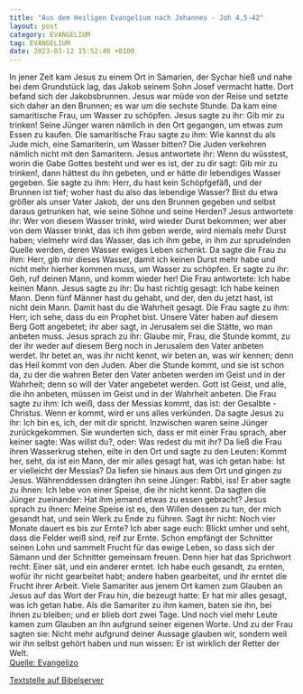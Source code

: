 ```yaml
---
title: "Aus dem Heiligen Evangelium nach Johannes - Joh 4,5-42"
layout: post
category: EVANGELIUM
tag: EVANGELIUM
date: 2023-03-12 15:52:40 +0100
---
```

In jener Zeit kam Jesus zu einem Ort in Samarien, der Sychar hieß und nahe bei dem Grundstück lag, das Jakob seinem Sohn Josef vermacht hatte.
Dort befand sich der Jakobsbrunnen. Jesus war müde von der Reise und setzte sich daher an den Brunnen; es war um die sechste Stunde.
Da kam eine samaritische Frau, um Wasser zu schöpfen.<!--more--> Jesus sagte zu ihr: Gib mir zu trinken!
Seine Jünger waren nämlich in den Ort gegangen, um etwas zum Essen zu kaufen.
Die samaritische Frau sagte zu ihm: Wie kannst du als Jude mich, eine Samariterin, um Wasser bitten? Die Juden verkehren nämlich nicht mit den Samaritern.
Jesus antwortete ihr: Wenn du wüsstest, worin die Gabe Gottes besteht und wer es ist, der zu dir sagt: Gib mir zu trinken!, dann hättest du ihn gebeten, und er hätte dir lebendiges Wasser gegeben.
Sie sagte zu ihm: Herr, du hast kein Schöpfgefäß, und der Brunnen ist tief; woher hast du also das lebendige Wasser?
Bist du etwa größer als unser Vater Jakob, der uns den Brunnen gegeben und selbst daraus getrunken hat, wie seine Söhne und seine Herden?
Jesus antwortete ihr: Wer von diesem Wasser trinkt, wird wieder Durst bekommen;
wer aber von dem Wasser trinkt, das ich ihm geben werde, wird niemals mehr Durst haben; vielmehr wird das Wasser, das ich ihm gebe, in ihm zur sprudelnden Quelle werden, deren Wasser ewiges Leben schenkt.
Da sagte die Frau zu ihm: Herr, gib mir dieses Wasser, damit ich keinen Durst mehr habe und nicht mehr hierher kommen muss, um Wasser zu schöpfen.
Er sagte zu ihr: Geh, ruf deinen Mann, und komm wieder her!
Die Frau antwortete: Ich habe keinen Mann. Jesus sagte zu ihr: Du hast richtig gesagt: Ich habe keinen Mann.
Denn fünf Männer hast du gehabt, und der, den du jetzt hast, ist nicht dein Mann. Damit hast du die Wahrheit gesagt.
Die Frau sagte zu ihm: Herr, ich sehe, dass du ein Prophet bist.
Unsere Väter haben auf diesem Berg Gott angebetet; ihr aber sagt, in Jerusalem sei die Stätte, wo man anbeten muss.
Jesus sprach zu ihr: Glaube mir, Frau, die Stunde kommt, zu der ihr weder auf diesem Berg noch in Jerusalem den Vater anbeten werdet.
Ihr betet an, was ihr nicht kennt, wir beten an, was wir kennen; denn das Heil kommt von den Juden.
Aber die Stunde kommt, und sie ist schon da, zu der die wahren Beter den Vater anbeten werden im Geist und in der Wahrheit; denn so will der Vater angebetet werden.
Gott ist Geist, und alle, die ihn anbeten, müssen im Geist und in der Wahrheit anbeten.
Die Frau sagte zu ihm: Ich weiß, dass der Messias kommt, das ist: der Gesalbte - Christus. Wenn er kommt, wird er uns alles verkünden.
Da sagte Jesus zu ihr: Ich bin es, ich, der mit dir spricht.
Inzwischen waren seine Jünger zurückgekommen. Sie wunderten sich, dass er mit einer Frau sprach, aber keiner sagte: Was willst du?, oder: Was redest du mit ihr?
Da ließ die Frau ihren Wasserkrug stehen, eilte in den Ort und sagte zu den Leuten:
Kommt her, seht, da ist ein Mann, der mir alles gesagt hat, was ich getan habe: Ist er vielleicht der Messias?
Da liefen sie hinaus aus dem Ort und gingen zu Jesus.
Währenddessen drängten ihn seine Jünger: Rabbi, iss!
Er aber sagte zu ihnen: Ich lebe von einer Speise, die ihr nicht kennt.
Da sagten die Jünger zueinander: Hat ihm jemand etwas zu essen gebracht?
Jesus sprach zu ihnen: Meine Speise ist es, den Willen dessen zu tun, der mich gesandt hat, und sein Werk zu Ende zu führen.
Sagt ihr nicht: Noch vier Monate dauert es bis zur Ernte? Ich aber sage euch: Blickt umher und seht, dass die Felder weiß sind, reif zur Ernte.
Schon empfängt der Schnitter seinen Lohn und sammelt Frucht für das ewige Leben, so dass sich der Sämann und der Schnitter gemeinsam freuen.
Denn hier hat das Sprichwort recht: Einer sät, und ein anderer erntet.
Ich habe euch gesandt, zu ernten, wofür ihr nicht gearbeitet habt; andere haben gearbeitet, und ihr erntet die Frucht ihrer Arbeit.
Viele Samariter aus jenem Ort kamen zum Glauben an Jesus auf das Wort der Frau hin, die bezeugt hatte: Er hat mir alles gesagt, was ich getan habe.
Als die Samariter zu ihm kamen, baten sie ihn, bei ihnen zu bleiben; und er blieb dort zwei Tage.
Und noch viel mehr Leute kamen zum Glauben an ihn aufgrund seiner eigenen Worte.
Und zu der Frau sagten sie: Nicht mehr aufgrund deiner Aussage glauben wir, sondern weil wir ihn selbst gehört haben und nun wissen: Er ist wirklich der Retter der Welt.<br>
[Quelle: Evangelizo](https://evangeliumtagfuertag.org/DE/gospel)

[Textstelle auf Bibelserver](https://www.bibleserver.com/EU/Johannes4,5-42)
